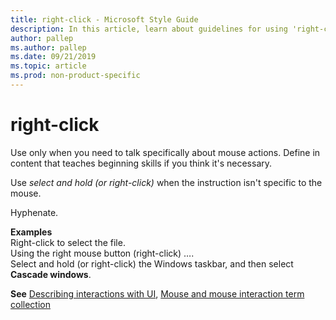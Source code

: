 ```yaml
---
title: right-click - Microsoft Style Guide
description: In this article, learn about guidelines for using 'right-click' in Microsoft documents and see examples of its use in various scenarios.
author: pallep
ms.author: pallep
ms.date: 09/21/2019
ms.topic: article
ms.prod: non-product-specific
---
```


# right-click

Use only when you need to talk specifically about mouse actions. Define in content that teaches beginning skills 
if you think it's necessary.

Use *select and hold (or right-click)* when the instruction isn't specific to the mouse.

Hyphenate.

**Examples**  
Right-click to select the file.  
Using the right mouse button (right-click) ….   
Select and hold (or right-click) the Windows taskbar, and then select **Cascade windows**.  

**See** [Describing interactions with UI](~/procedures-instructions/describing-interactions-with-ui.md), [Mouse and mouse interaction term collection](~/a-z-word-list-term-collections/term-collections/mouse-mouse-interaction-terms.md)
